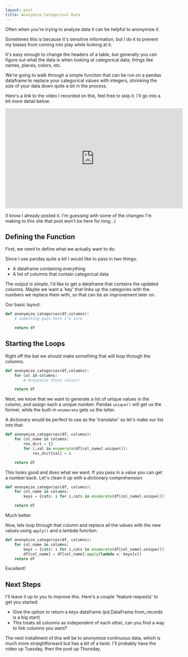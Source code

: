 ```yaml
---
layout: post
title: Anonymize Categorical Data
---
```


Often when you're trying to analyze data it can be helpful to anonymize it.

Sometimes this is because it's sensitive information, but I do it to prevent my biases from coming into play while looking at it.

It's easy enough to change the headers of a table, but generally you can figure out what the data is when looking at categorical data; things like names, places, colors, etc.

We're going to walk through a simple function that can be run on a pandas dataframe to replace your categorical values with integers, shrinking the size of your data down quite a bit in the process.

Here's a link to the video I recorded on this, feel free to skip it. I'll go into a bit more detail below.

<iframe width="560" height="315" src="https://www.youtube.com/embed/FDPajjcVsVI" frameborder="0" allow="accelerometer; autoplay; encrypted-media; gyroscope; picture-in-picture" allowfullscreen></iframe>

(I know I already posted it. I'm guessing with some of the changes I'm making to this site that post won't be here for long...)

## Defining the Function

First, we need to define what we actually want to do.

Since I use pandas quite a bit I would like to pass in two things:

* A dataframe containing everything
* A list of columns that contain categorical data

The output is simple, I'd like to get a dataframe that contains the updated columns. Maybe we want a 'key' that links up the categories with the numbers we replace them with, so that can be an improvement later on.

Our basic layout:

```python
def anonymize_categories(df,columns):
    # something goes here I'm sure

    return df
```

## Starting the Loops

Right off the bat we should make something that will loop through the columns.

```python
def anonymize_categories(df,columns):
    for col in columns:
        # Anonymize those values!

    return df
```


Next, we know that we want to generate a list of unique values in the column, and assign each a unique number. Pandas `unique()` will get us the former, while the built-in `enumerate` gets us the latter.

A dictionary would be perfect to use as the 'translator' so let's make our list into that:

```python
def anonymize_categories(df, columns):
    for col_name in columns:
        res_dict = {}
        for i,val in enumerate(df[col_name].unique()):
            res_dict[val] = i

    return df
```

This looks good and does what we want. If you pass in a value you can get a number back. Let's clean it up with a dictionary comprehension:

```python
def anonymize_categories(df, columns):
    for col_name in columns:
        keys = {cats: i for i,cats in enumerate(df[col_name].unique())}

    return df
```

Much better.

Now, lets loop through that column and replace all the values with the new values using `apply()` and a lambda function.

```python
def anonymize_categories(df, columns):
    for col_name in columns:
        keys = {cats: i for i,cats in enumerate(df[col_name].unique())}
        df[col_name] = df[col_name].apply(lambda x: keys[x])
    return df
```

Excellent!

## Next Steps

I'll leave it up to you to improve this. Here's a couple 'feature requests' to get you started:

* Give the option to return a keys dataframe (pd.DataFrame.from_records is a big start)
* This treats all columns as independent of each other, can you find a way to link columns you want?

The next installment of this will be to anonymize continuous data, which is much more straightforward but has a bit of a twist. I'll probably have the video up Tuesday, then the post up Thursday.
